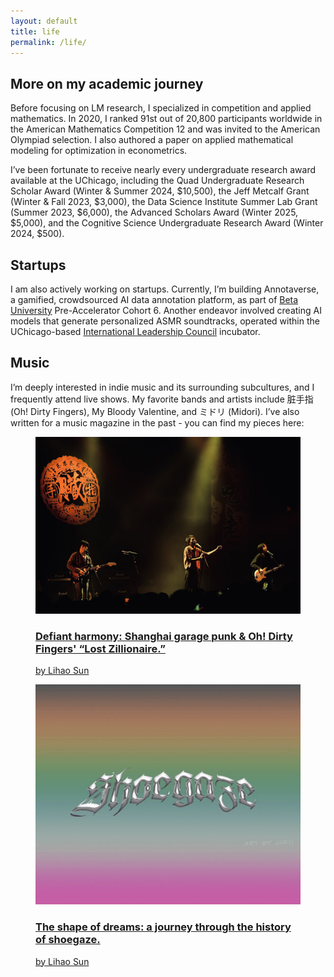 ```yaml
---
layout: default
title: life
permalink: /life/
---
```

## More on my academic journey 

Before focusing on LM research, I specialized in competition and applied mathematics. In 2020, I ranked 91st out of 20,800 participants worldwide in the American Mathematics Competition 12 and was invited to the American Olympiad selection. I also authored a paper on applied mathematical modeling for optimization in econometrics. 

I’ve been fortunate to receive nearly every undergraduate research award available at the UChicago, including the Quad Undergraduate Research Scholar Award (Winter & Summer 2024, $10,500), the Jeff Metcalf Grant (Winter & Fall 2023, $3,000), the Data Science Institute Summer Lab Grant (Summer 2023, $6,000), the Advanced Scholars Award (Winter 2025, $5,000), and the Cognitive Science Undergraduate Research Award (Winter 2024, $500).

## Startups

I am also actively working on startups. Currently, I’m building Annotaverse, a gamified, crowdsourced AI data annotation platform, as part of [Beta University](https://www.betauniversity.org/) Pre-Accelerator Cohort 6. Another endeavor involved creating AI models that generate personalized ASMR soundtracks, operated within the UChicago-based [International Leadership Council](https://ilc.uchicago.edu/) incubator. 

## Music

I’m deeply interested in indie music and its surrounding subcultures, and I frequently attend live shows. My favorite bands and artists include 脏手指 (Oh! Dirty Fingers), My Bloody Valentine, and ミドリ (Midori). I’ve also written for a music magazine in the past - you can find my pieces here: 

<figure class="card">
  <a href="https://firebirdmagazine.com/music-you-need-to-know/defiantharmony?rq=Dirty" target="_blank" rel="noopener">
    <img src="/assets/img/dirty-fingers.jpg" alt="Defiant harmony: Shanghai garage punk & Oh! Dirty Fingers' “Lost Zillionaire” cover" />
    <figcaption>
      <h3 class="card-title">Defiant harmony: Shanghai garage punk & Oh! Dirty Fingers' “Lost Zillionaire.”</h3>
      <p class="card-subtitle">by Lihao Sun</p>
    </figcaption>
  </a>
</figure>

<figure class="card">
  <a href="https://firebirdmagazine.com/music-history/shoegaze" target="_blank" rel="noopener">
    <img src="/assets/img/shoegaze.jpg" alt="The shape of dreams: a journey through the history of shoegaze cover" />
    <figcaption>
      <h3 class="card-title">The shape of dreams: a journey through the history of shoegaze.</h3>
      <p class="card-subtitle">by Lihao Sun</p>
    </figcaption>
  </a>
</figure>


